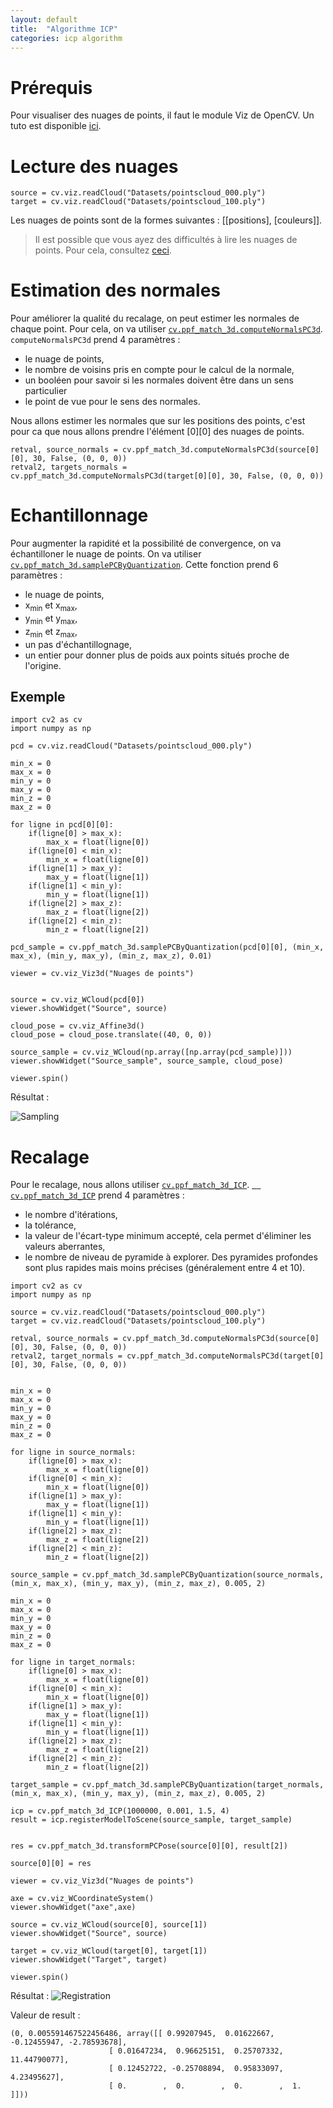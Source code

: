 ```yaml
---
layout: default
title:  "Algorithme ICP"
categories: icp algorithm
---
```


# Prérequis

Pour visualiser des nuages de points, il faut le module Viz de OpenCV. Un tuto est disponible [ici](/OpenCV/1-installation).

# Lecture des nuages

```
source = cv.viz.readCloud("Datasets/pointscloud_000.ply")
target = cv.viz.readCloud("Datasets/pointscloud_100.ply")
```

Les nuages de points sont de la formes suivantes : [[positions], [couleurs]].

> Il est possible que vous ayez des difficultés à lire les nuages de points. Pour cela, consultez [ceci](/OpenCV/2-Viz).

# Estimation des normales

Pour améliorer la qualité du recalage, on peut estimer les normales de chaque point. Pour cela, on va utiliser [`cv.ppf_match_3d.computeNormalsPC3d`](https://docs.opencv.org/4.x/d9/d25/group__surface__matching.html#gaa74e62c7b2a8b8a70e44e42211fd00f5). `computeNormalsPC3d` prend 4 paramètres : 
* le nuage de points, 
* le nombre de voisins pris en compte pour le calcul de la normale, 
* un booléen pour savoir si les normales doivent être dans un sens particulier 
* le point de vue pour le sens des normales.

Nous allons estimer les normales que sur les positions des points, c'est pour ca que nous allons prendre l'élément [0][0] des nuages de points.

```
retval, source_normals = cv.ppf_match_3d.computeNormalsPC3d(source[0][0], 30, False, (0, 0, 0))
retval2, targets_normals = cv.ppf_match_3d.computeNormalsPC3d(target[0][0], 30, False, (0, 0, 0))
```

# Echantillonnage

Pour augmenter la rapidité et la possibilité de convergence, on va échantilloner le nuage de points. On va utiliser [`cv.ppf_match_3d.samplePCByQuantization`](https://docs.opencv.org/4.x/d9/d25/group__surface__matching.html#ga685d0fc50635dfdd4ebc587067ff44a9). Cette fonction prend 6 paramètres :
* le nuage de points,
* x<sub>min</sub> et x<sub>max</sub>,
* y<sub>min</sub> et y<sub>max</sub>,
* z<sub>min</sub> et z<sub>max</sub>,
* un pas d'échantillognage,
* un entier pour donner plus de poids aux points situés proche de l'origine.

## Exemple

```
import cv2 as cv
import numpy as np

pcd = cv.viz.readCloud("Datasets/pointscloud_000.ply")

min_x = 0
max_x = 0
min_y = 0
max_y = 0
min_z = 0
max_z = 0

for ligne in pcd[0][0]:
    if(ligne[0] > max_x):
        max_x = float(ligne[0])
    if(ligne[0] < min_x):
        min_x = float(ligne[0])
    if(ligne[1] > max_y):
        max_y = float(ligne[1])
    if(ligne[1] < min_y):
        min_y = float(ligne[1])
    if(ligne[2] > max_z):
        max_z = float(ligne[2])
    if(ligne[2] < min_z):
        min_z = float(ligne[2])

pcd_sample = cv.ppf_match_3d.samplePCByQuantization(pcd[0][0], (min_x, max_x), (min_y, max_y), (min_z, max_z), 0.01)

viewer = cv.viz_Viz3d("Nuages de points")


source = cv.viz_WCloud(pcd[0])
viewer.showWidget("Source", source)

cloud_pose = cv.viz_Affine3d()
cloud_pose = cloud_pose.translate((40, 0, 0))

source_sample = cv.viz_WCloud(np.array([np.array(pcd_sample)]))
viewer.showWidget("Source_sample", source_sample, cloud_pose)

viewer.spin()

```

Résultat :

![Sampling](../../assets/OpenCV/ICP/Sampling.png)

# Recalage

Pour le recalage, nous allons utiliser [`cv.ppf_match_3d_ICP`](https://docs.opencv.org/4.x/dc/d9b/classcv_1_1ppf__match__3d_1_1ICP.html). 
[`	cv.ppf_match_3d_ICP`](https://docs.opencv.org/4.x/dc/d9b/classcv_1_1ppf__match__3d_1_1ICP.html#af0a4a96762f10658963bbfa5f84c3091) prend 4 paramètres :
* le nombre d'itérations,
* la tolérance,
* la valeur de l'écart-type minimum accepté, cela permet d'éliminer les valeurs aberrantes,
* le nombre de niveau de pyramide à explorer. Des pyramides profondes sont plus rapides mais moins précises (généralement entre 4 et 10).

```
import cv2 as cv
import numpy as np

source = cv.viz.readCloud("Datasets/pointscloud_000.ply")
target = cv.viz.readCloud("Datasets/pointscloud_100.ply")

retval, source_normals = cv.ppf_match_3d.computeNormalsPC3d(source[0][0], 30, False, (0, 0, 0))
retval2, target_normals = cv.ppf_match_3d.computeNormalsPC3d(target[0][0], 30, False, (0, 0, 0))


min_x = 0
max_x = 0
min_y = 0
max_y = 0
min_z = 0
max_z = 0

for ligne in source_normals:
    if(ligne[0] > max_x):
        max_x = float(ligne[0])
    if(ligne[0] < min_x):
        min_x = float(ligne[0])
    if(ligne[1] > max_y):
        max_y = float(ligne[1])
    if(ligne[1] < min_y):
        min_y = float(ligne[1])
    if(ligne[2] > max_z):
        max_z = float(ligne[2])
    if(ligne[2] < min_z):
        min_z = float(ligne[2])

source_sample = cv.ppf_match_3d.samplePCByQuantization(source_normals, (min_x, max_x), (min_y, max_y), (min_z, max_z), 0.005, 2)

min_x = 0
max_x = 0
min_y = 0
max_y = 0
min_z = 0
max_z = 0

for ligne in target_normals:
    if(ligne[0] > max_x):
        max_x = float(ligne[0])
    if(ligne[0] < min_x):
        min_x = float(ligne[0])
    if(ligne[1] > max_y):
        max_y = float(ligne[1])
    if(ligne[1] < min_y):
        min_y = float(ligne[1])
    if(ligne[2] > max_z):
        max_z = float(ligne[2])
    if(ligne[2] < min_z):
        min_z = float(ligne[2])

target_sample = cv.ppf_match_3d.samplePCByQuantization(target_normals, (min_x, max_x), (min_y, max_y), (min_z, max_z), 0.005, 2)

icp = cv.ppf_match_3d_ICP(1000000, 0.001, 1.5, 4)
result = icp.registerModelToScene(source_sample, target_sample)


res = cv.ppf_match_3d.transformPCPose(source[0][0], result[2])

source[0][0] = res

viewer = cv.viz_Viz3d("Nuages de points")

axe = cv.viz_WCoordinateSystem()
viewer.showWidget("axe",axe)

source = cv.viz_WCloud(source[0], source[1])
viewer.showWidget("Source", source)

target = cv.viz_WCloud(target[0], target[1])
viewer.showWidget("Target", target)

viewer.spin()

```
 
Résultat :
![Registration](../../assets/OpenCV/ICP/Registration.png)

Valeur de result :
```
(0, 0.005591467522456486, array([[ 0.99207945,  0.01622667, -0.12455947, -2.78593678],
     				  [ 0.01647234,  0.96625151,  0.25707332, 11.44790077],
     				  [ 0.12452722, -0.25708894,  0.95833097,  4.23495627],
     				  [ 0.        ,  0.        ,  0.        ,  1.        ]]))
```

